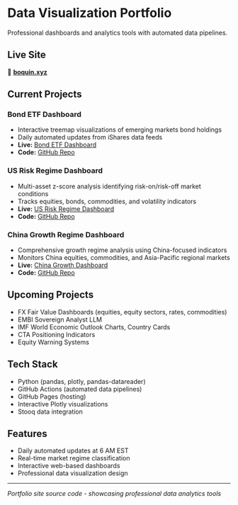 # Data Visualization Portfolio
Professional dashboards and analytics tools with automated data pipelines.

## Live Site
🔗 **[boquin.xyz](https://boquin.xyz)**

## Current Projects

### Bond ETF Dashboard
- Interactive treemap visualizations of emerging markets bond holdings
- Daily automated updates from iShares data feeds
- **Live:** [Bond ETF Dashboard](https://datavizhonduran.github.io/EMBI_dashboards)
- **Code:** [GitHub Repo](https://github.com/datavizhonduran/EMBI_dashboards)

### US Risk Regime Dashboard
- Multi-asset z-score analysis identifying risk-on/risk-off market conditions
- Tracks equities, bonds, commodities, and volatility indicators
- **Live:** [US Risk Regime Dashboard](https://datavizhonduran.github.io/risk_regimes/us_regime.html)
- **Code:** [GitHub Repo](https://github.com/datavizhonduran/risk_regimes)

### China Growth Regime Dashboard
- Comprehensive growth regime analysis using China-focused indicators
- Monitors China equities, commodities, and Asia-Pacific regional markets
- **Live:** [China Growth Dashboard](https://datavizhonduran.github.io/risk_regimes/china_growth.html)
- **Code:** [GitHub Repo](https://github.com/datavizhonduran/risk_regimes)

## Upcoming Projects
- FX Fair Value Dashboards (equities, equity sectors, rates, commodities)
- EMBI Sovereign Analyst LLM
- IMF World Economic Outlook Charts, Country Cards
- CTA Positioning Indicators
- Equity Warning Systems

## Tech Stack
- Python (pandas, plotly, pandas-datareader)
- GitHub Actions (automated data pipelines)
- GitHub Pages (hosting)
- Interactive Plotly visualizations
- Stooq data integration

## Features
- Daily automated updates at 6 AM EST
- Real-time market regime classification
- Interactive web-based dashboards
- Professional data visualization design

---
*Portfolio site source code - showcasing professional data analytics tools*
